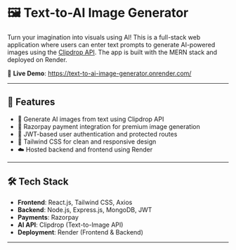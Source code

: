 # 🖼️ Text-to-AI Image Generator

Turn your imagination into visuals using AI! This is a full-stack web application where users can enter text prompts to generate AI-powered images using the [Clipdrop API](https://clipdrop.co/apis). The app is built with the MERN stack and deployed on Render.

🔗 **Live Demo**: https://text-to-ai-image-generator.onrender.com/

---

## 🚀 Features

- 🧠 Generate AI images from text using Clipdrop API  
- 💸 Razorpay payment integration for premium image generation  
- 🔐 JWT-based user authentication and protected routes  
- 🎨 Tailwind CSS for clean and responsive design  
- ☁️ Hosted backend and frontend using Render  

---

## 🛠️ Tech Stack

- **Frontend**: React.js, Tailwind CSS, Axios  
- **Backend**: Node.js, Express.js, MongoDB, JWT  
- **Payments**: Razorpay  
- **AI API**: Clipdrop (Text-to-Image API)  
- **Deployment**: Render (Frontend & Backend)  

---
